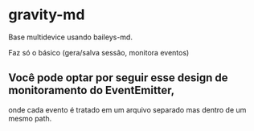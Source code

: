 # gravity-md

Base multidevice usando baileys-md.

Faz só o básico (gera/salva sessão, monitora eventos)

## Você pode optar por seguir esse design de monitoramento do EventEmitter,
onde cada evento é tratado em um arquivo separado mas dentro de um mesmo path.
